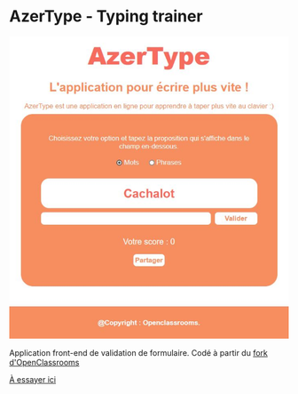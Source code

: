 # AzerType - Typing trainer
![Cover image](cover.JPG)

Application front-end de validation de formulaire.
Codé à partir du [fork d'OpenClassrooms](https://github.com/OpenClassrooms-Student-Center/7696886-javascript)

[À essayer ici](https://simonribeiro.github.io/AzerType/)
